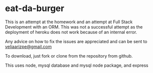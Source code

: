 # eat-da-burger

This is an attempt at the homework and an attempt at Full Stack Development with an ORM. This was not a successful attempt as the deployment of heroku does not work because of an internal error.

Any advice on how to fix the issues are appreciated and can be sent to veliaarizpe@gmail.com

To download, just fork or clone from the repository from github.

This uses node, mysql database and mysql node package, and express
